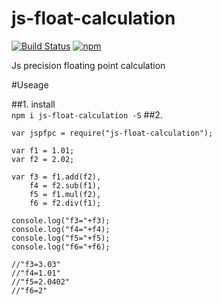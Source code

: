 # js-float-calculation
[![Build Status](https://travis-ci.org/bannerchi/js-float-math.svg?branch=master)](https://travis-ci.org/bannerchi/js-float-math)
[![npm](https://img.shields.io/npm/dm/localeval.svg?maxAge=2592000?style=flat-square)](https://www.npmjs.com/package/js-float-calculation)

Js precision floating point calculation

#Useage

##1. install <br>
`npm i js-float-calculation -S`
##2. 
```
var jspfpc = require("js-float-calculation");
 
var f1 = 1.01;
var f2 = 2.02;

var f3 = f1.add(f2),
    f4 = f2.sub(f1),
    f5 = f1.mul(f2),
    f6 = f2.div(f1);

console.log("f3="+f3);
console.log("f4="+f4);
console.log("f5="+f5);
console.log("f6="+f6);
 
//"f3=3.03"
//"f4=1.01"
//"f5=2.0402"
//"f6=2"
 
 
 
```
